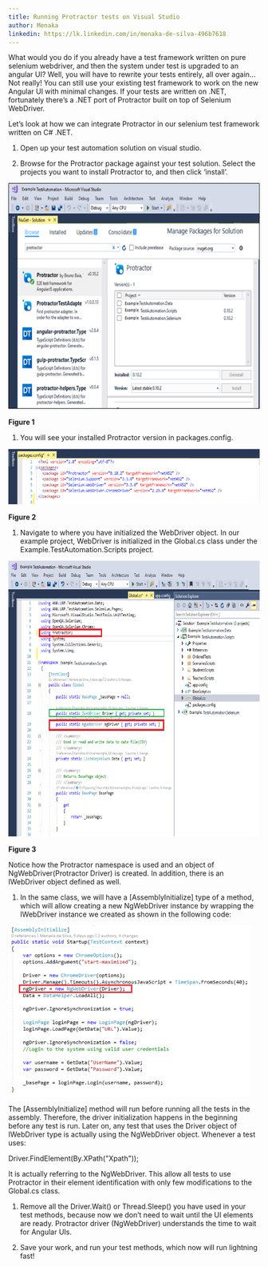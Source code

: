 ```yaml
---
title: Running Protractor tests on Visual Studio
author: Menaka
linkedin: https://lk.linkedin.com/in/menaka-de-silva-496b7618
---
```


What would you do if you already have a test framework written on pure
selenium webdriver, and then the system under test is upgraded to an
angular UI? Well, you will have to rewrite your tests entirely, all over
again... Not really! You can still use your existing test framework to
work on the new Angular UI with minimal changes. If your tests are
written on .NET, fortunately there’s a .NET port of Protractor built on
top of Selenium WebDriver.

Let’s look at how we can integrate Protractor in our selenium test
framework written on C\# .NET.

1.  Open up your test automation solution on visual studio.

2.  Browse for the Protractor package against your test solution. Select
    the projects you want to install Protractor to, and then
    click ‘install’.

<img src="/img/ProtractorVS1.png" width="665" height="452" />

**Figure 1**

1.  You will see your installed Protractor version in packages.config.

<img src="/img/ProtractorVS2.png" width="640" height="111" />

**Figure 2**

1.  Navigate to where you have initialized the WebDriver object. In our
    example project, WebDriver is initialized in the Global.cs class
    under the Example.TestAutomation.Scripts project.

<img src="/img/ProtractorVS3.png" width="701" height="551" />

**Figure 3**

Notice how the Protractor namespace is used and an object of
NgWebDriver(Protractor Driver) is created. In addition, there is an
IWebDriver object defined as well.

1.  In the same class, we will have a \[AssemblyInitialize\] type of a
    method, which will allow creating a new NgWebDriver instance by
    wrapping the IWebDriver instance we created as shown in the
    following code:

<img src="/img/ProtractorVS4.png" width="487" height="341" />

The \[AssemblyInitialize\] method will run before running all the tests
in the assembly. Therefore, the driver initialization happens in the
beginning before any test is run. Later on, any test that uses the
Driver object of IWebDriver type is actually using the NgWebDriver
object. Whenever a test uses:

Driver.FindElement(By.XPath("Xpath"));

It is actually referring to the NgWebDriver. This allow all tests to use
Protractor in their element identification with only few modifications
to the Global.cs class.

1.  Remove all the Driver.Wait() or Thread.Sleep() you have used in your
    test methods, because now we don’t need to wait until the UI
    elements are ready. Protractor driver (NgWebDriver) understands the
    time to wait for Angular UIs.

2.  Save your work, and run your test methods, which now will run
    lightning fast!


